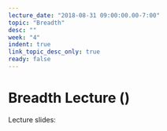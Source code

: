 ```yaml
---
lecture_date: "2018-08-31 09:00:00.00-7:00"
topic: "Breadth"
desc: ""
week: "4"
indent: true
link_topic_desc_only: true
ready: false
---
```


# Breadth Lecture ()

Lecture slides:
